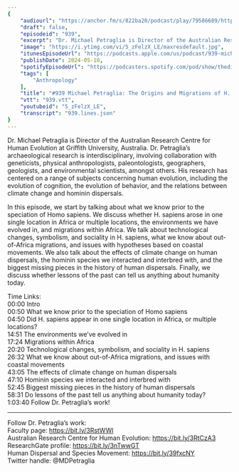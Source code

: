 ```yaml
---
{
	"audiourl": "https://anchor.fm/s/822ba20/podcast/play/79586689/https%3A%2F%2Fd3ctxlq1ktw2nl.cloudfront.net%2Fstaging%2F2023-11-5%2F8d8c18d9-f407-a14f-2b28-b4ba8f501bf8.m4a",
	"draft": false,
	"episodeid": "939",
	"excerpt": "Dr. Michael Petraglia is Director of the Australian Research Centre for Human Evolution at Griffith University, Australia. Dr. Petraglia’s archaeological research is interdisciplinary, involving collaboration with geneticists, physical anthropologists, paleontologists, geographers, geologists, and environmental scientists, amongst others. His research has centered on a range of subjects concerning human evolution, including the evolution of cognition, the evolution of behavior, and the relations between climate change and hominin dispersals.",
	"image": "https://i.ytimg.com/vi/5_zFelzX_LE/maxresdefault.jpg",
	"itunesEpisodeUrl": "https://podcasts.apple.com/us/podcast/939-michael-petraglia-the-origins-and-migrations/id1451347236?i=1000655205062&uo=4",
	"publishDate": 2024-05-10,
	"spotifyEpisodeUrl": "https://podcasters.spotify.com/pod/show/thedissenter/episodes/939-Michael-Petraglia-The-Origins-and-Migrations-of-H--Sapiens-e2cr9u1",
	"tags": [
		"Anthropology"
	],
	"title": "#939 Michael Petraglia: The Origins and Migrations of H. Sapiens",
	"vtt": "939.vtt",
	"youtubeid": "5_zFelzX_LE",
	"transcript": "939.lines.json"
}
---
```

Dr. Michael Petraglia is Director of the Australian Research Centre for Human Evolution at Griffith University, Australia. Dr. Petraglia’s archaeological research is interdisciplinary, involving collaboration with geneticists, physical anthropologists, paleontologists, geographers, geologists, and environmental scientists, amongst others. His research has centered on a range of subjects concerning human evolution, including the evolution of cognition, the evolution of behavior, and the relations between climate change and hominin dispersals.

In this episode, we start by talking about what we know prior to the speciation of Homo sapiens. We discuss whether H. sapiens arose in one single location in Africa or multiple locations, the environments we have evolved in, and migrations within Africa. We talk about technological changes, symbolism, and sociality in H. sapiens, what we know about out-of-Africa migrations, and issues with hypotheses based on coastal movements. We also talk about the effects of climate change on human dispersals, the hominin species we interacted and interbred with, and the biggest missing pieces in the history of human dispersals. Finally, we discuss whether lessons of the past can tell us anything about humanity today.

Time Links:  
<time>00:00</time> Intro  
<time>00:50</time> What we know prior to the speciation of Homo sapiens  
<time>04:50</time> Did H. sapiens appear in one single location in Africa, or multiple locations?  
<time>14:51</time> The environments we’ve evolved in  
<time>17:24</time> Migrations within Africa  
<time>20:20</time> Technological changes, symbolism, and sociality in H. sapiens  
<time>26:32</time> What we know about out-of-Africa migrations, and issues with coastal movements  
<time>43:05</time> The effects of climate change on human dispersals  
<time>47:10</time> Hominin species we interacted and interbred with  
<time>52:45</time> Biggest missing pieces in the history of human dispersals  
<time>58:31</time> Do lessons of the past tell us anything about humanity today?  
<time>1:03:40</time> Follow Dr. Petraglia’s work!

---

Follow Dr. Petraglia’s work:  
Faculty page: https://bit.ly/3RstWWl  
Australian Research Centre for Human Evolution: https://bit.ly/3RtCzA3  
ResearchGate profile: https://bit.ly/3nTwwGT  
Human Dispersal and Species Movement: https://bit.ly/39fxcNY  
Twitter handle: @MDPetraglia
